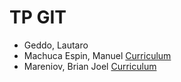 # TP GIT
- Geddo, Lautaro
- Machuca Espin, Manuel [Curriculum](https://github.com/manumachuca/tp1-git/blob/develop-Manuel/CV_manuel_machuca.md)
- Mareniov, Brian Joel [Curriculum](https://github.com/manumachuca/tp1-git/blob/develop-Brian-M/CV_Brian_Mareniov.md)